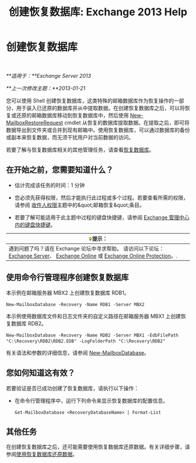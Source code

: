 ﻿---
title: '创建恢复数据库: Exchange 2013 Help'
TOCTitle: 创建恢复数据库
ms:assetid: 34d87491-b7b7-44a9-8d69-e1a9c1fe5852
ms:mtpsurl: https://technet.microsoft.com/zh-cn/library/Ee332321(v=EXCHG.150)
ms:contentKeyID: 50490296
ms.date: 05/21/2018
mtps_version: v=EXCHG.150
ms.translationtype: MT
---

# 创建恢复数据库

 

_**适用于：**Exchange Server 2013_

_**上一次修改主题：**2013-01-21_

您可以使用 Shell 创建恢复数据库，这类特殊的邮箱数据库作为恢复操作的一部分，用于装入已还原的数据库并从中提取数据。在创建恢复数据库之后，可以将恢复或还原的邮箱数据库移动到恢复数据库中，然后使用 [New-MailboxRestoreRequest](https://technet.microsoft.com/zh-cn/library/ff829875\(v=exchg.150\)) cmdlet 从恢复的数据库提取数据。在提取之后，即可将数据导出到文件夹或合并到现有邮箱中。使用恢复数据库，可以通过数据库的备份或副本来恢复数据，而无须干扰用户对当前数据的访问。

若要了解与恢复数据库相关的其他管理任务，请查看[恢复数据库](recovery-databases-exchange-2013-help.md)。

## 在开始之前，您需要知道什么？

  - 估计完成该任务的时间：1 分钟

  - 您必须先获得权限，然后才能执行此过程或多个过程。若要查看所需的权限，请参阅 [收件人权限](recipients-permissions-exchange-2013-help.md)主题中的\&quot;邮箱恢复\&quot;条目。

  - 若要了解可能适用于此主题中过程的键盘快捷键，请参阅 [Exchange 管理中心内的键盘快捷键](keyboard-shortcuts-in-the-exchange-admin-center-exchange-online-protection-help.md)。

<table>
<thead>
<tr class="header">
<th><img src="images/Bb124558.tip(EXCHG.150).gif" title="提示" alt="提示" />提示：</th>
</tr>
</thead>
<tbody>
<tr class="odd">
<td>遇到问题了吗？请在 Exchange 论坛中寻求帮助。 请访问以下论坛：<a href="https://go.microsoft.com/fwlink/p/?linkid=60612">Exchange Server</a>、 <a href="https://go.microsoft.com/fwlink/p/?linkid=267542">Exchange Online</a> 或 <a href="https://go.microsoft.com/fwlink/p/?linkid=285351">Exchange Online Protection</a>。.</td>
</tr>
</tbody>
</table>


## 使用命令行管理程序创建恢复数据库

本示例在邮箱服务器 MBX2 上创建恢复数据库 RDB1。

    New-MailboxDatabase -Recovery -Name RDB1 -Server MBX2

本示例使用数据库文件和日志文件夹的自定义路径在邮箱服务器 MBX1 上创建恢复数据库 RDB2。

    New-MailboxDatabase -Recovery -Name RDB2 -Server MBX1 -EdbFilePath "C:\Recovery\RDB2\RDB2.EDB" -LogFolderPath "C:\Recovery\RDB2"

有关语法和参数的详细信息，请参阅 [New-MailboxDatabase](https://technet.microsoft.com/zh-cn/library/aa997976\(v=exchg.150\))。

## 您如何知道这有效？

若要验证是否已成功创建了恢复数据库，请执行以下操作：

  - 在命令行管理程序中，运行下列命令来显示恢复数据库的配置信息。
    
        Get-MailboxDatabase <RecoveryDatabaseName> | Format-List

## 其他任务

在创建恢复数据库之后，还可能需要使用恢复数据库还原数据。有关详细步骤，请参阅[使用恢复数据库还原数据](restore-data-using-a-recovery-database-exchange-2013-help.md)。

